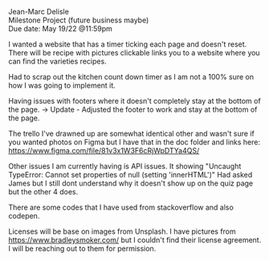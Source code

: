 Jean-Marc Delisle\
Milestone Project (future business maybe)\
Due date: May 19/22 @11:59pm

I wanted a website that has a timer ticking each page and doesn't reset. There will be recipe with pictures clickable links you to a website where you can find the varieties recipes. 

Had to scrap out the kitchen count down timer as I am not a 100% sure on how I was going to implement it. 

Having issues with footers where it doesn't completely stay at the bottom of the page. -> Update - Adjusted the footer to work and stay at the bottom of the page.

The trello I've drawned up are somewhat identical other and wasn't sure if you wanted photos on Figma but I have that in the doc folder and links here:
https://www.figma.com/file/81v3x1W3F6cRjWpDTYa4QS/

Other issues I am currently having is API issues. It showing "Uncaught TypeError: Cannot set properties of null (setting 'innerHTML')" Had asked James but I still dont understand why it doesn't show up on the quiz page but the other 4 does.

There are some codes that I have used from stackoverflow and also codepen. 

Licenses will be base on images from Unsplash. 
I have pictures from https://www.bradleysmoker.com/ but I couldn't find their license agreement. I will be reaching out to them for permission.
